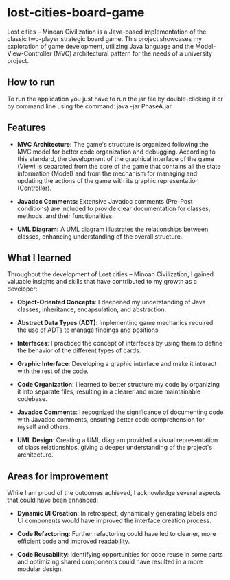 # lost-cities-board-game

Lost cities – Minoan Civilization is a Java-based implementation of the classic two-player strategic board game. This project showcases my exploration of game development, utilizing Java language and the Model-View-Controller (MVC) architectural pattern for the needs of a university project.



## How to run
To run the application you just have to run the jar file 
by double-clicking it or 
by command line using the command: java -jar PhaseA.jar

## Features

- **MVC Architecture:** The game's structure is organized following the MVC model for better code organization and debugging. According to this standard, the development of the graphical interface of the game (View) is separated from the core of the game that contains all the state information (Model) and from the mechanism for managing and updating the actions of the game with its graphic representation (Controller).

- **Javadoc Comments:** Extensive Javadoc comments (Pre-Post conditions) are included to provide clear documentation for classes, methods, and their functionalities.

- **UML Diagram:** A UML diagram illustrates the relationships between classes, enhancing understanding of the overall structure.

## What I learned
Throughout the development of Lost cities – Minoan Civilization, I gained valuable insights and skills that have contributed to my growth as a developer:

- **Object-Oriented Concepts**: I deepened my understanding of Java classes, inheritance, encapsulation, and abstraction.

- **Abstract Data Types (ADT)**: Implementing game mechanics required the use of ADTs to manage findings and positions.

- **Interfaces**: I practiced the concept of interfaces by using them to define the behavior of the different types of cards.

- **Graphic Interface**: Developing a graphic interface and make it interact with the rest of the code.

- **Code Organization**: I learned to better structure my code by organizing it into separate files, resulting in a clearer and more maintainable codebase.

- **Javadoc Comments**: I recognized the significance of documenting code with Javadoc comments, ensuring better code comprehension for myself and others.

- **UML Design**: Creating a UML diagram provided a visual representation of class relationships, giving a deeper understanding of the project's architecture.


## Areas for improvement
While I am proud of the outcomes achieved, I acknowledge several aspects that could have been enhanced:

- **Dynamic UI Creation**: In retrospect, dynamically generating labels and UI components would have improved the interface creation process.

- **Code Refactoring**: Further refactoring could have led to cleaner, more efficient code and improved readability.

- **Code Reusability**: Identifying opportunities for code reuse in some parts and optimizing shared components could have resulted in a more modular design.


